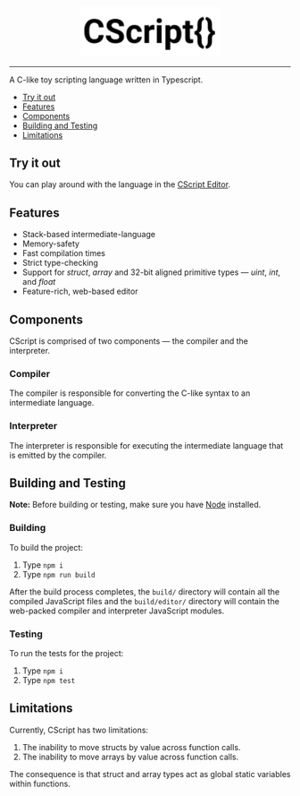 <p align="center">
    <img src='logo.svg?raw=true' width='50%'>
</p>

---

A C-like toy scripting language written in Typescript.

- [Try it out](#try-it-out)
- [Features](#features)
- [Components](#components)
- [Building and Testing](#building-and-testing)
- [Limitations](#limitations)

## Try it out
You can play around with the language in the [CScript Editor](https://cscript.vldr.org/).

## Features
- Stack-based intermediate-language
- Memory-safety
- Fast compilation times
- Strict type-checking
- Support for *struct*, *array* and 32-bit aligned primitive types &mdash; *uint*, *int*, and *float*
- Feature-rich, web-based editor

## Components
CScript is comprised of two components &mdash; the compiler and the interpreter.

### Compiler
The compiler is responsible for converting the C-like syntax to an intermediate language.

### Interpreter
The interpreter is responsible for executing the intermediate language that is emitted by the compiler. 

## Building and Testing

**Note:** Before building or testing, make sure you have [Node] installed.

### Building
To build the project:

1. Type `npm i`
2. Type `npm run build`

After the build process completes, the `build/` directory will contain all the compiled JavaScript files and the `build/editor/` directory will contain the web-packed compiler and interpreter JavaScript modules.

### Testing

To run the tests for the project:

1. Type `npm i`
2. Type `npm test`

## Limitations

Currently, CScript has two limitations:
1. The inability to move structs by value across function calls.
2. The inability to move arrays by value across function calls.

The consequence is that struct and array types act as global static variables within functions.

[node]: https://nodejs.org/

